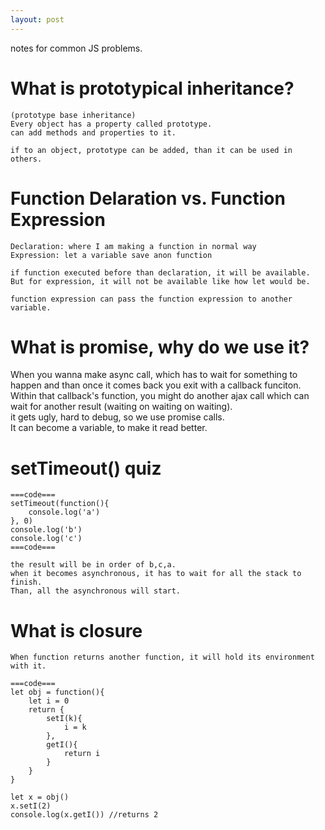 ```yaml
---
layout: post
---
```

  

notes for common JS problems.

  

# What is prototypical inheritance?
	(prototype base inheritance)  
	Every object has a property called prototype.  
	can add methods and properties to it.  

	if to an object, prototype can be added, than it can be used in others.  

# Function Delaration vs. Function Expression  
  
	Declaration: where I am making a function in normal way  
	Expression: let a variable save anon function  

	if function executed before than declaration, it will be available.  
	But for expression, it will not be available like how let would be.  
  
  	function expression can pass the function expression to another variable. 
  
# What is promise, why do we use it?  
  
  When you wanna make async call, which has to wait for something to happen and than once it comes back you exit with a callback funciton.  
  Within that callback's function, you might do another ajax call which can wait for another result (waiting on waiting on waiting).  
  it gets ugly, hard to debug, so we use promise calls.  
  It can become a variable, to make it read better.  

# setTimeout() quiz  
	===code===  
	setTimeout(function(){  
		console.log('a')  
	}, 0)  
	console.log('b')  
	console.log('c')  
	===code===  
  
	the result will be in order of b,c,a.  
	when it becomes asynchronous, it has to wait for all the stack to finish.  
	Than, all the asynchronous will start.  

# What is closure  
  
	When function returns another function, it will hold its environment with it.  

	===code===
	let obj = function(){
		let i = 0
		return {
			setI(k){
				i = k
			},
			getI(){
				return i
			}
		}
	}

	let x = obj()
	x.setI(2)
	console.log(x.getI()) //returns 2














